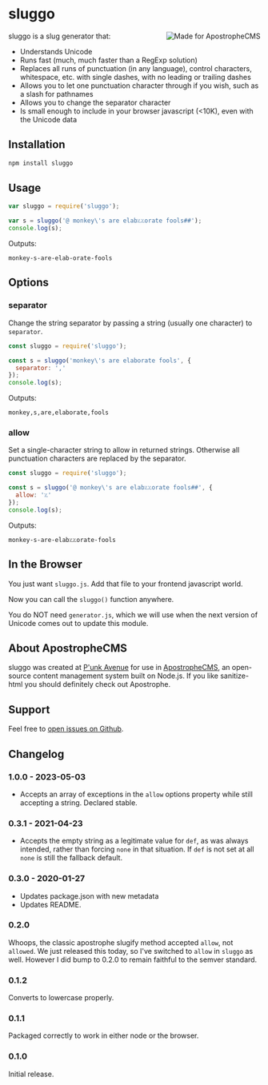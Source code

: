 # sluggo

<a href="https://apostrophecms.com/"><img src="https://raw.githubusercontent.com/apostrophecms/sanitize-html/main/logos/logo-box-madefor.png" align="right" alt="Made for ApostropheCMS"/></a>

sluggo is a slug generator that:

* Understands Unicode
* Runs fast (much, much faster than a RegExp solution)
* Replaces all runs of punctuation (in any language), control characters, whitespace, etc. with single dashes, with no leading or trailing dashes
* Allows you to let one punctuation character through if you wish, such as a slash for pathnames
* Allows you to change the separator character
* Is small enough to include in your browser javascript (<10K), even with the Unicode data

## Installation

```bash
npm install sluggo
```

## Usage

```javascript
var sluggo = require('sluggo');

var s = sluggo('@ monkey\'s are elab؉؉orate fools##');
console.log(s);
```

Outputs:

```
monkey-s-are-elab-orate-fools
```

## Options

### separator

Change the string separator by passing a string (usually one character) to `separator`.

```javascript
const sluggo = require('sluggo');

const s = sluggo('monkey\'s are elaborate fools', {
  separator: ','
});
console.log(s);
```

Outputs:

```
monkey,s,are,elaborate,fools
```

### allow

Set a single-character string to allow in returned strings. Otherwise all punctuation characters are replaced by the separator.

```javascript
const sluggo = require('sluggo');

const s = sluggo('@ monkey\'s are elab؉؉orate fools##', {
  allow: '؉'
});
console.log(s);
```

Outputs:

```
monkey-s-are-elab؉؉orate-fools
```

## In the Browser

You just want `sluggo.js`. Add that file to your frontend javascript world.

Now you can call the `sluggo()` function anywhere.

You do NOT need `generator.js`, which we will use when the next version of Unicode comes out to update this module.

## About ApostropheCMS

sluggo was created at [P'unk Avenue](https://punkave.com) for use in [ApostropheCMS](https://apostrophecms.com), an open-source content management system built on Node.js. If you like sanitize-html you should definitely check out Apostrophe.

## Support

Feel free to [open issues on Github](http://github.com/apostrophecms/sluggo/issues).

## Changelog

### 1.0.0 - 2023-05-03
- Accepts an array of exceptions in the `allow` options property while still accepting a string. Declared stable.

### 0.3.1 - 2021-04-23
- Accepts the empty string as a legitimate value for `def`, as was always intended, rather than forcing `none` in that situation. If `def` is not set at all `none` is still the fallback default.

### 0.3.0 - 2020-01-27
- Updates package.json with new metadata
- Updates README.

### 0.2.0

Whoops, the classic apostrophe slugify method accepted `allow`, not `allowed`. We just released this today, so I've switched to `allow` in `sluggo` as well. However I did bump to 0.2.0 to remain faithful to the semver standard.

### 0.1.2

Converts to lowercase properly.

### 0.1.1

Packaged correctly to work in either node or the browser.

### 0.1.0

Initial release.

